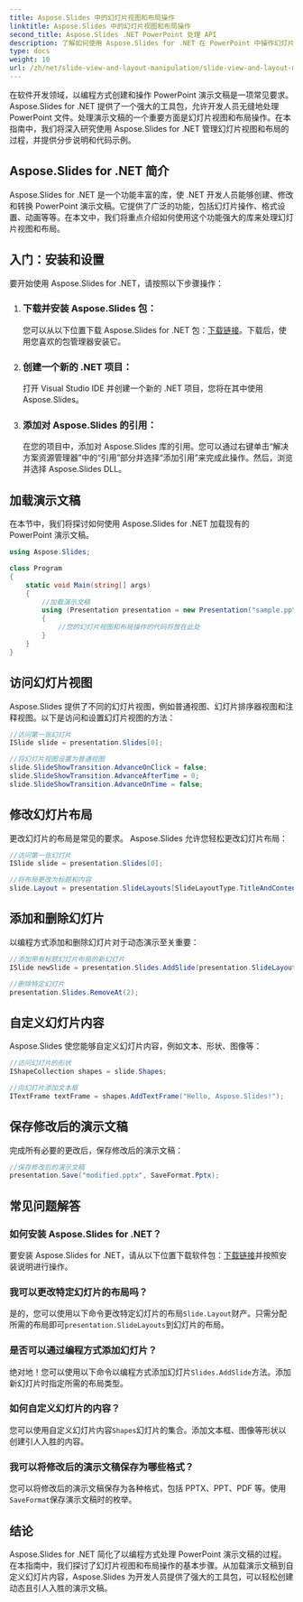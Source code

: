 ```yaml
---
title: Aspose.Slides 中的幻灯片视图和布局操作
linktitle: Aspose.Slides 中的幻灯片视图和布局操作
second_title: Aspose.Slides .NET PowerPoint 处理 API
description: 了解如何使用 Aspose.Slides for .NET 在 PowerPoint 中操作幻灯片视图和布局。带有代码示例的分步指南。
type: docs
weight: 10
url: /zh/net/slide-view-and-layout-manipulation/slide-view-and-layout-manipulation/
---
```


在软件开发领域，以编程方式创建和操作 PowerPoint 演示文稿是一项常见要求。 Aspose.Slides for .NET 提供了一个强大的工具包，允许开发人员无缝地处理 PowerPoint 文件。处理演示文稿的一个重要方面是幻灯片视图和布局操作。在本指南中，我们将深入研究使用 Aspose.Slides for .NET 管理幻灯片视图和布局的过程，并提供分步说明和代码示例。


## Aspose.Slides for .NET 简介

Aspose.Slides for .NET 是一个功能丰富的库，使 .NET 开发人员能够创建、修改和转换 PowerPoint 演示文稿。它提供了广泛的功能，包括幻灯片操作、格式设置、动画等等。在本文中，我们将重点介绍如何使用这个功能强大的库来处理幻灯片视图和布局。

## 入门：安装和设置

要开始使用 Aspose.Slides for .NET，请按照以下步骤操作：

1. ### 下载并安装 Aspose.Slides 包：
   您可以从以下位置下载 Aspose.Slides for .NET 包：[下载链接](https://releases.aspose.com/slides/net/)。下载后，使用您喜欢的包管理器安装它。

2. ### 创建一个新的 .NET 项目：
   打开 Visual Studio IDE 并创建一个新的 .NET 项目，您将在其中使用 Aspose.Slides。

3. ### 添加对 Aspose.Slides 的引用：
   在您的项目中，添加对 Aspose.Slides 库的引用。您可以通过右键单击“解决方案资源管理器”中的“引用”部分并选择“添加引用”来完成此操作。然后，浏览并选择 Aspose.Slides DLL。

## 加载演示文稿

在本节中，我们将探讨如何使用 Aspose.Slides for .NET 加载现有的 PowerPoint 演示文稿。

```csharp
using Aspose.Slides;

class Program
{
    static void Main(string[] args)
    {
        //加载演示文稿
        using (Presentation presentation = new Presentation("sample.pptx"))
        {
            //您的幻灯片视图和布局操作的代码将放在此处
        }
    }
}
```

## 访问幻灯片视图

Aspose.Slides 提供了不同的幻灯片视图，例如普通视图、幻灯片排序器视图和注释视图。以下是访问和设置幻灯片视图的方法：

```csharp
//访问第一张幻灯片
ISlide slide = presentation.Slides[0];

//将幻灯片视图设置为普通视图
slide.SlideShowTransition.AdvanceOnClick = false;
slide.SlideShowTransition.AdvanceAfterTime = 0;
slide.SlideShowTransition.AdvanceOnTime = false;
```

## 修改幻灯片布局

更改幻灯片的布局是常见的要求。 Aspose.Slides 允许您轻松更改幻灯片布局：

```csharp
//访问第一张幻灯片
ISlide slide = presentation.Slides[0];

//将布局更改为标题和内容
slide.Layout = presentation.SlideLayouts[SlideLayoutType.TitleAndContent];
```

## 添加和删除幻灯片

以编程方式添加和删除幻灯片对于动态演示至关重要：

```csharp
//添加带有标题幻灯片布局的新幻灯片
ISlide newSlide = presentation.Slides.AddSlide(presentation.SlideLayouts[SlideLayoutType.TitleSlide]);

//删除特定幻灯片
presentation.Slides.RemoveAt(2);
```

## 自定义幻灯片内容

Aspose.Slides 使您能够自定义幻灯片内容，例如文本、形状、图像等：

```csharp
//访问幻灯片的形状
IShapeCollection shapes = slide.Shapes;

//向幻灯片添加文本框
ITextFrame textFrame = shapes.AddTextFrame("Hello, Aspose.Slides!");
```

## 保存修改后的演示文稿

完成所有必要的更改后，保存修改后的演示文稿：

```csharp
//保存修改后的演示文稿
presentation.Save("modified.pptx", SaveFormat.Pptx);
```

## 常见问题解答

### 如何安装 Aspose.Slides for .NET？

要安装 Aspose.Slides for .NET，请从以下位置下载软件包：[下载链接](https://releases.aspose.com/slides/net/)并按照安装说明进行操作。

### 我可以更改特定幻灯片的布局吗？

是的，您可以使用以下命令更改特定幻灯片的布局`Slide.Layout`财产。只需分配所需的布局即可`presentation.SlideLayouts`到幻灯片的布局。

### 是否可以通过编程方式添加幻灯片？

绝对地！您可以使用以下命令以编程方式添加幻灯片`Slides.AddSlide`方法。添加新幻灯片时指定所需的布局类型。

### 如何自定义幻灯片的内容？

您可以使用自定义幻灯片内容`Shapes`幻灯片的集合。添加文本框、图像等形状以创建引人入胜的内容。

### 我可以将修改后的演示文稿保存为哪些格式？

您可以将修改后的演示文稿保存为各种格式，包括 PPTX、PPT、PDF 等。使用`SaveFormat`保存演示文稿时的枚举。

## 结论

Aspose.Slides for .NET 简化了以编程方式处理 PowerPoint 演示文稿的过程。在本指南中，我们探讨了幻灯片视图和布局操作的基本步骤。从加载演示文稿到自定义幻灯片内容，Aspose.Slides 为开发人员提供了强大的工具包，可以轻松创建动态且引人入胜的演示文稿。
